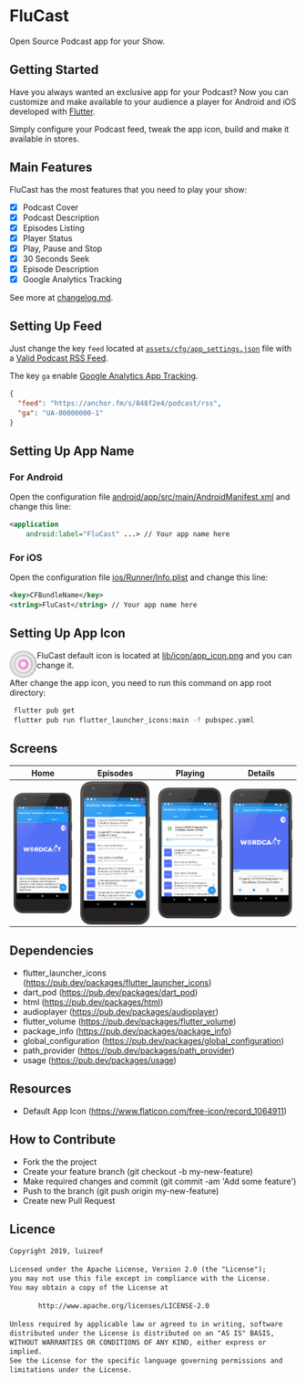 # FluCast

Open Source Podcast app for your Show.

## Getting Started

Have you always wanted an exclusive app for your Podcast? Now you can customize and make available to your audience a player for Android and iOS developed with [Flutter](https://github.com/flutter/flutter).

Simply configure your Podcast feed, tweak the app icon, build and make it available in stores.

## Main Features

FluCast has the most features that you need to play your show:

- [x] Podcast Cover
- [x] Podcast Description
- [x] Episodes Listing
- [x] Player Status
- [x] Play, Pause and Stop
- [x] 30 Seconds Seek
- [x] Episode Description
- [x] Google Analytics Tracking

See more at [changelog.md](https://github.com/luizeof/flucast_app/blob/master/CHANGELOG.md).

## Setting Up Feed

Just change the key `feed` located at [`assets/cfg/app_settings.json`](https://github.com/luizeof/flucast_app/blob/master/assets/cfg/app_settings.json) file with a [Valid Podcast RSS Feed](https://developers.google.com/search/reference/podcast/rss-feed).

The key `ga` enable [Google Analytics App Tracking](https://support.google.com/analytics/answer/2587086).

```json
{
  "feed": "https://anchor.fm/s/848f2e4/podcast/rss",
  "ga": "UA-00000000-1"
}
```

## Setting Up App Name

### For Android

Open the configuration file [android/app/src/main/AndroidManifest.xml](https://github.com/luizeof/flucast_app/blob/master/android/app/src/main/AndroidManifest.xml) and change this line:

```xml
<application
    android:label="FluCast" ...> // Your app name here
```

### For iOS

Open the configuration file [ios/Runner/Info.plist](https://github.com/luizeof/flucast_app/blob/master/ios/Runner/Info.plist) and change this line:


```xml
<key>CFBundleName</key>
<string>FluCast</string> // Your app name here
```

## Setting Up App Icon

FluCast default icon <img align="left" width="48" height="48" src="lib/icon/app_icon.png"> is located at [lib/icon/app_icon.png](https://github.com/luizeof/flucast_app/blob/master/lib/icon/app_icon.png) and you can change it.

After change the app icon, you need to run this command on app root directory:

```bash
 flutter pub get
 flutter pub run flutter_launcher_icons:main -f pubspec.yaml
```

## Screens
| Home                                   | Episodes                                   | Playing                                   | Details                                   |
| -------------------------------------- | ------------------------------------------ | ----------------------------------------- | ----------------------------------------- |
| <img align="left" src="docs/home.png"> | <img align="left" src="docs/episodes.png"> | <img align="left" src="docs/playing.png"> | <img align="left" src="docs/details.png"> |

## Dependencies

- flutter_launcher_icons (https://pub.dev/packages/flutter_launcher_icons)
- dart_pod (https://pub.dev/packages/dart_pod)
- html (https://pub.dev/packages/html)
- audioplayer (https://pub.dev/packages/audioplayer)
- flutter_volume (https://pub.dev/packages/flutter_volume)
- package_info (https://pub.dev/packages/package_info)
- global_configuration (https://pub.dev/packages/global_configuration)
- path_provider (https://pub.dev/packages/path_provider)
- usage (https://pub.dev/packages/usage)

## Resources

- Default App Icon (https://www.flaticon.com/free-icon/record_1064911)

## How to Contribute

- Fork the the project
- Create your feature branch (git checkout -b my-new-feature)
- Make required changes and commit (git commit -am 'Add some feature')
- Push to the branch (git push origin my-new-feature)
- Create new Pull Request

## Licence

```
Copyright 2019, luizeof

Licensed under the Apache License, Version 2.0 (the "License");
you may not use this file except in compliance with the License.
You may obtain a copy of the License at

       http://www.apache.org/licenses/LICENSE-2.0

Unless required by applicable law or agreed to in writing, software
distributed under the License is distributed on an "AS IS" BASIS,
WITHOUT WARRANTIES OR CONDITIONS OF ANY KIND, either express or implied.
See the License for the specific language governing permissions and
limitations under the License.
```
